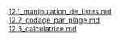 [12.1_manipulation_de_listes.md](12.1_manipulation_de_listes.md)<br />
[12.2_codage_par_plage.md](12.2_codage_par_plage.md)<br />
[12.3_calculatrice.md](12.3_calculatrice.md)<br />
